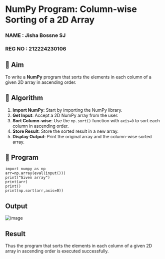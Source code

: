 # NumPy Program: Column-wise Sorting of a 2D Array
### NAME : Jisha Bossne SJ
### REG NO : 212224230106
## 🎯 Aim
To write a **NumPy** program that sorts the elements in each column of a given 2D array in ascending order.

## 🧠 Algorithm

1. **Import NumPy**: Start by importing the NumPy library.
2. **Get Input**: Accept a 2D NumPy array from the user.
3. **Sort Column-wise**: Use the `np.sort()` function with `axis=0` to sort each column in ascending order.
4. **Store Result**: Store the sorted result in a new array.
5. **Display Output**: Print the original array and the column-wise sorted array.

## 🧾 Program
```
import numpy as np
arr=np.array(eval(input()))
print("Given array")
print(arr)
print()
print(np.sort(arr,axis=0))
```
## Output
![image](https://github.com/user-attachments/assets/1a00dcbe-f0cf-4875-a62c-d9a2f4782ce8)

## Result
Thus the program that sorts the elements in each column of a given 2D array in ascending order is executed successfully.
